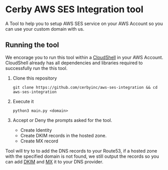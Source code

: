 # Cerby AWS SES Integration tool

A Tool to help you to setup AWS SES service on your AWS Account so you can use your custom domain with us.

## Running the tool

We encorage you to run this tool within a [CloudShell](https://aws.amazon.com/cloudshell/) in your AWS Account. CloudShell already has all dependencies and libraries required to successfully run the this tool. 

1. Clone this repository
    ```shell
    git clone https://github.com/cerbyinc/aws-ses-integration && cd aws-ses-integration
    ```
1. Execute it
    ```
    python3 main.py <domain>
    ```

1. Accept or Deny the prompts asked for the tool.
    - Create Identity
    - Create DKIM records in the hosted zone.
    - Create MX record 


Tool will try to to add the DNS records to your Route53, if a hosted zone with the specified domain is not found, we still output the records so you can add [DKIM](https://docs.aws.amazon.com/ses/latest/DeveloperGuide/send-email-authentication-dkim-easy-setup-domain.html) and [MX](https://docs.aws.amazon.com/ses/latest/DeveloperGuide/receiving-email-mx-record.html) it to your DNS provider.
